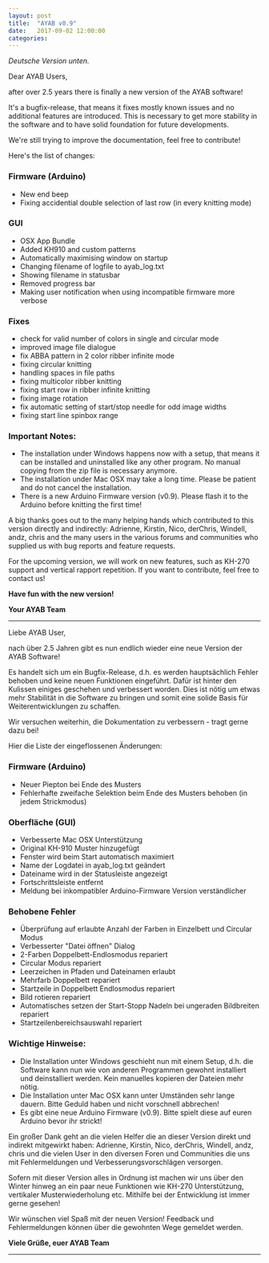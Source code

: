 ```yaml
---
layout: post
title:  "AYAB v0.9"
date:   2017-09-02 12:00:00
categories:
---
```


*Deutsche Version unten.*


Dear AYAB Users,

after over 2.5 years there is finally a new version of the AYAB software!

It's a bugfix-release, that means it fixes mostly known issues and no additional features are introduced.
This is necessary to get more stability in the software and to have solid foundation for future developments.

We're still trying to improve the documentation, feel free to contribute!

Here's the list of changes:

### Firmware (Arduino)

* New end beep
* Fixing accidential double selection of last row (in every knitting mode)

### GUI

* OSX App Bundle
* Added KH910 and custom patterns
* Automatically maximising window on startup
* Changing filename of logfile to ayab_log.txt
* Showing filename in statusbar
* Removed progress bar
* Making user notification when using incompatible firmware more verbose

### Fixes

* check for valid number of colors in single and circular mode
* improved image file dialogue
* fix ABBA pattern in 2 color ribber infinite mode
* fixing circular knitting
* handling spaces in file paths
* fixing multicolor ribber knitting
* fixing start row in ribber infinite knitting
* fixing image rotation
* fix automatic setting of start/stop needle for odd image widths
* fixing start line spinbox range

### Important Notes:

* The installation under Windows happens now with a setup, that means it can be installed and uninstalled like any other program. No manual copying from the zip file is necessary anymore.
* The installation under Mac OSX may take a long time. Please be patient and do not cancel the installation.
* There is a new Arduino Firmware version (v0.9). Please flash it to the Arduino before knitting the first time!

A big thanks goes out to the many helping hands which contributed to this version directly and indirectly:
Adrienne, Kirstin, Nico, derChris, Windell, andz, chris and the many users in the various forums and 
communities who supplied us with bug reports and feature requests.

For the upcoming version, we will work on new features, such as KH-270 support and vertical rapport repetition.
If you want to contribute, feel free to contact us!

**Have fun with the new version!**

**Your AYAB Team**

---


Liebe AYAB User,

nach über 2.5 Jahren gibt es nun endlich wieder eine neue Version der AYAB Software!

Es handelt sich um ein Bugfix-Release, d.h. es werden hauptsächlich Fehler behoben 
und keine neuen Funktionen eingeführt. Dafür ist hinter den Kulissen einiges geschehen und verbessert worden.
Dies ist nötig um etwas mehr Stabilität in die Software zu bringen und somit eine solide 
Basis für Weiterentwicklungen zu schaffen.

Wir versuchen weiterhin, die Dokumentation zu verbessern - tragt gerne dazu bei!

Hier die Liste der eingeflossenen Änderungen:

### Firmware (Arduino)

* Neuer Piepton bei Ende des Musters
* Fehlerhafte zweifache Selektion beim Ende des Musters behoben (in jedem Strickmodus)

### Oberfläche (GUI)

* Verbesserte Mac OSX Unterstützung
* Original KH-910 Muster hinzugefügt
* Fenster wird beim Start automatisch maximiert
* Name der Logdatei in ayab_log.txt geändert
* Dateiname wird in der Statusleiste angezeigt
* Fortschrittsleiste entfernt
* Meldung bei inkompatibler Arduino-Firmware Version verständlicher

### Behobene Fehler

* Überprüfung auf erlaubte Anzahl der Farben in Einzelbett und Circular Modus
* Verbesserter "Datei öffnen" Dialog
* 2-Farben Doppelbett-Endlosmodus repariert
* Circular Modus repariert
* Leerzeichen in Pfaden und Dateinamen erlaubt
* Mehrfarb Doppelbett repariert
* Startzeile in Doppelbett Endlosmodus repariert
* Bild rotieren repariert
* Automatisches setzen der Start-Stopp Nadeln bei ungeraden Bildbreiten repariert
* Startzeilenbereichsauswahl repariert

### Wichtige Hinweise:

* Die Installation unter Windows geschieht nun mit einem Setup, d.h. die Software kann nun wie von anderen Programmen gewohnt installiert und deinstalliert werden. Kein manuelles kopieren der Dateien mehr nötig.
* Die Installation unter Mac OSX kann unter Umständen sehr lange dauern. Bitte Geduld haben und nicht vorschnell abbrechen!
* Es gibt eine neue Arduino Firmware (v0.9). Bitte spielt diese auf euren Arduino bevor ihr strickt!

Ein großer Dank geht an die vielen Helfer die an dieser Version direkt und indirekt mitgewirkt haben:
Adrienne, Kirstin, Nico, derChris, Windell, andz, chris und die vielen User in den diversen 
Foren und Communities die uns mit Fehlermeldungen und Verbesserungsvorschlägen versorgen.

Sofern mit dieser Version alles in Ordnung ist machen wir uns über den Winter hinweg an ein paar neue 
Funktionen wie KH-270 Unterstützung, vertikaler Musterwiederholung etc.
Mithilfe bei der Entwicklung ist immer gerne gesehen!

Wir wünschen viel Spaß mit der neuen Version!
Feedback und Fehlermeldungen können über die gewohnten Wege gemeldet werden.

**Viele Grüße,
euer AYAB Team**

---
